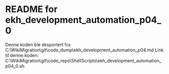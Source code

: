 # README for ekh_development_automation_p04_0
Denne koden ble eksportert fra C:\WikiMigration\git\code_dump\ekh_development_automation_p04.md
Link til denne koden: C:\WikiMigration\git\code_repo\ShellScripts\ekh_development_automation_p04_0.sh
